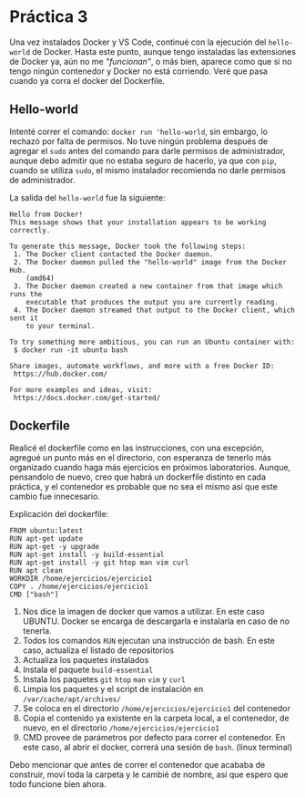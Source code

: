 # Práctica 3

Una vez instalados Docker y VS Code, continué con la ejecución del `hello-world` de Docker. Hasta este punto, aunque tengo instaladas las extensiones de Docker ya, aún no me *"funcionan"*, o más bien, aparece como que si no tengo ningún contenedor y Docker no está corriendo. Veré que pasa cuando ya corra el docker del Dockerfile.

## Hello-world

Intenté correr el comando: `docker run 'hello-world`, sin embargo, lo rechazó por falta de permisos. No tuve ningún problema después de agregar el `sudo` antes del comando para darle permisos de administrador, aunque debo admitir que no estaba seguro de hacerlo, ya que con `pip`, cuando se utiliza `sudo`, el mismo instalador recomienda no darle permisos de administrador.

La salida del `hello-world` fue la siguiente:

```
Hello from Docker!
This message shows that your installation appears to be working correctly.

To generate this message, Docker took the following steps:
 1. The Docker client contacted the Docker daemon.
 2. The Docker daemon pulled the "hello-world" image from the Docker Hub.
    (amd64)
 3. The Docker daemon created a new container from that image which runs the
    executable that produces the output you are currently reading.
 4. The Docker daemon streamed that output to the Docker client, which sent it
    to your terminal.

To try something more ambitious, you can run an Ubuntu container with:
 $ docker run -it ubuntu bash

Share images, automate workflows, and more with a free Docker ID:
 https://hub.docker.com/

For more examples and ideas, visit:
 https://docs.docker.com/get-started/
```

## Dockerfile

Realicé el dockerfile como en las instrucciones, con una excepción, agregué un punto más en el directorio, con esperanza de tenerlo más organizado cuando haga más ejercicios en próximos laboratorios. Aunque, pensandolo de nuevo, creo que habrá un dockerfile distinto en cada práctica, y el contenedor es probable que no sea el mismo así que este cambio fue innecesario.

Explicación del dockerfile:

```
FROM ubuntu:latest
RUN apt-get update
RUN apt-get -y upgrade
RUN apt-get install -y build-essential
RUN apt-get install -y git htop man vim curl
RUN apt clean
WORKDIR /home/ejercicios/ejercicio1
COPY . /home/ejercicios/ejercicio1
CMD ["bash"]
```

1.  Nos dice la imagen de docker que vamos a utilizar. En este caso UBUNTU. Docker se encarga de descargarla e instalarla en caso de no tenerla.
2.  Todos los comandos `RUN` ejecutan una instrucción de bash. En este caso, actualiza el listado de repositorios
3.  Actualiza los paquetes instalados
4.  Instala el paquete `build-essential`
5.  Instala los paquetes `git` `htop` `man` `vim` y `curl`
6.  Limpia los paquetes y el script de instalación en `/var/cache/apt/archives/`
7.  Se coloca en el directorio `/home/ejercicios/ejercicio1` del contenedor
8.  Copia el contenido ya existente en la carpeta local, a el contenedor, de nuevo, en el directorio `/home/ejercicios/ejercicio1`
9.  CMD provee de parámetros por defecto para correr el contenedor. En este caso, al abrir el docker, correrá una sesión de `bash`. (linux terminal)

Debo mencionar que antes de correr el contenedor que acababa de construir, moví toda la carpeta y le cambié de nombre, así que espero que todo funcione bien ahora.



